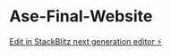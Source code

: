 # Ase-Final-Website

[Edit in StackBlitz next generation editor ⚡️](https://stackblitz.com/~/github.com/SpaceGangUno/Ase-Final-Website)